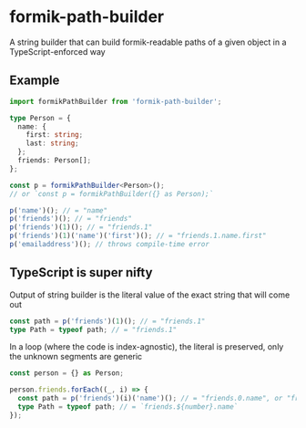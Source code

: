 # formik-path-builder

A string builder that can build formik-readable paths of a given object in a TypeScript-enforced way

## Example

```typescript
import formikPathBuilder from 'formik-path-builder';

type Person = {
  name: {
    first: string;
    last: string;
  };
  friends: Person[];
};

const p = formikPathBuilder<Person>();
// or `const p = formikPathBuilder({} as Person);`

p('name')(); // = "name"
p('friends')(); // = "friends"
p('friends')(1)(); // = "friends.1"
p('friends')(1)('name')('first')(); // = "friends.1.name.first"
p('emailaddress')(); // throws compile-time error
```

## TypeScript is super nifty

Output of string builder is the literal value of the exact string that will come out

```typescript
const path = p('friends')(1)(); // = "friends.1"
type Path = typeof path; // = "friends.1"
```

In a loop (where the code is index-agnostic), the literal is preserved, only the unknown segments are generic

```typescript
const person = {} as Person;

person.friends.forEach((_, i) => {
  const path = p('friends')(i)('name')(); // = "friends.0.name", or "friends.1.name", etc.
  type Path = typeof path; // = `friends.${number}.name`
});
```
